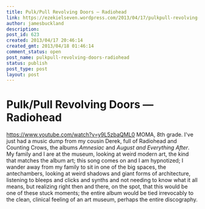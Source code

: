```yaml
---
title: Pulk/Pull Revolving Doors — Radiohead
link: https://ezekielseven.wordpress.com/2013/04/17/pulkpull-revolving-doors-radiohead/
author: jamesbuckland
description: 
post_id: 623
created: 2013/04/17 20:46:14
created_gmt: 2013/04/18 01:46:14
comment_status: open
post_name: pulkpull-revolving-doors-radiohead
status: publish
post_type: post
layout: post
---
```


# Pulk/Pull Revolving Doors — Radiohead

https://www.youtube.com/watch?v=y9L5zbaQML0 MOMA, 8th grade. I've just had a music dump from my cousin Derek, full of Radiohead and Counting Crows, the albums _Amnesiac_ and _August and Everything After_. My family and I are at the museum, looking at weird modern art, the kind that matches the album art; this song comes on and I am hypnotized; I wander away from my family to sit in one of the big spaces, the antechambers, looking at weird shadows and giant forms of architecture, listening to bleeps and clicks and synths and not needing to know what it all means, but realizing right then and there, on the spot, that this would be one of these stuck moments; the entire album would be tied irrevocably to the clean, clinical feeling of an art museum, perhaps the entire discography.